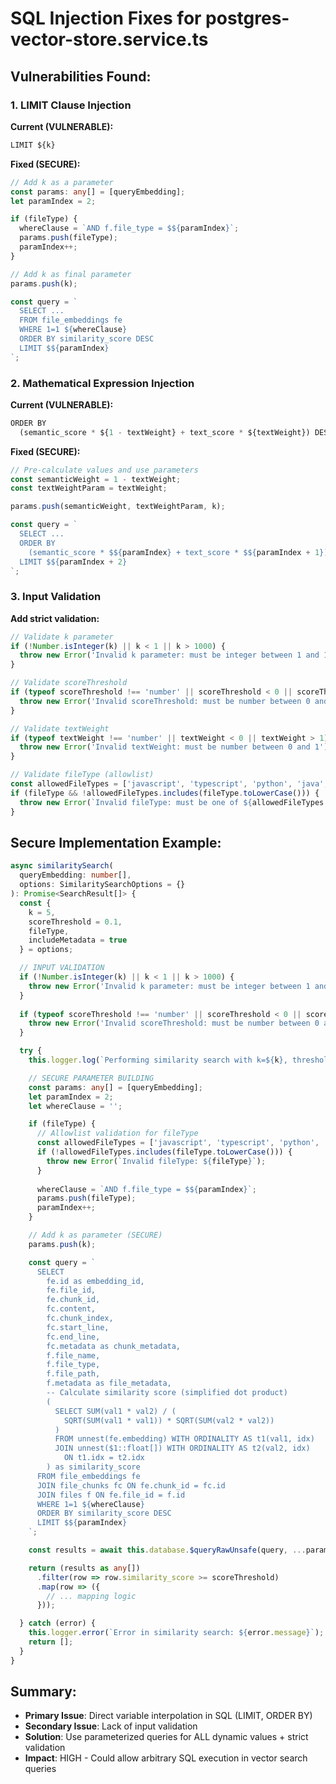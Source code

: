 # SQL Injection Fixes for postgres-vector-store.service.ts

## Vulnerabilities Found:

### 1. LIMIT Clause Injection
**Current (VULNERABLE):**
```typescript
LIMIT ${k}
```

**Fixed (SECURE):**
```typescript
// Add k as a parameter
const params: any[] = [queryEmbedding];
let paramIndex = 2;

if (fileType) {
  whereClause = `AND f.file_type = $${paramIndex}`;
  params.push(fileType);
  paramIndex++;
}

// Add k as final parameter
params.push(k);

const query = `
  SELECT ...
  FROM file_embeddings fe
  WHERE 1=1 ${whereClause}
  ORDER BY similarity_score DESC
  LIMIT $${paramIndex}
`;
```

### 2. Mathematical Expression Injection
**Current (VULNERABLE):**
```typescript
ORDER BY 
  (semantic_score * ${1 - textWeight} + text_score * ${textWeight}) DESC
```

**Fixed (SECURE):**
```typescript
// Pre-calculate values and use parameters
const semanticWeight = 1 - textWeight;
const textWeightParam = textWeight;

params.push(semanticWeight, textWeightParam, k);

const query = `
  SELECT ...
  ORDER BY 
    (semantic_score * $${paramIndex} + text_score * $${paramIndex + 1}) DESC
  LIMIT $${paramIndex + 2}
`;
```

### 3. Input Validation
**Add strict validation:**
```typescript
// Validate k parameter
if (!Number.isInteger(k) || k < 1 || k > 1000) {
  throw new Error('Invalid k parameter: must be integer between 1 and 1000');
}

// Validate scoreThreshold
if (typeof scoreThreshold !== 'number' || scoreThreshold < 0 || scoreThreshold > 1) {
  throw new Error('Invalid scoreThreshold: must be number between 0 and 1');
}

// Validate textWeight
if (typeof textWeight !== 'number' || textWeight < 0 || textWeight > 1) {
  throw new Error('Invalid textWeight: must be number between 0 and 1');
}

// Validate fileType (allowlist)
const allowedFileTypes = ['javascript', 'typescript', 'python', 'java', 'sql', 'php'];
if (fileType && !allowedFileTypes.includes(fileType.toLowerCase())) {
  throw new Error(`Invalid fileType: must be one of ${allowedFileTypes.join(', ')}`);
}
```

## Secure Implementation Example:

```typescript
async similaritySearch(
  queryEmbedding: number[],
  options: SimilaritySearchOptions = {}
): Promise<SearchResult[]> {
  const {
    k = 5,
    scoreThreshold = 0.1,
    fileType,
    includeMetadata = true
  } = options;

  // INPUT VALIDATION
  if (!Number.isInteger(k) || k < 1 || k > 1000) {
    throw new Error('Invalid k parameter: must be integer between 1 and 1000');
  }
  
  if (typeof scoreThreshold !== 'number' || scoreThreshold < 0 || scoreThreshold > 1) {
    throw new Error('Invalid scoreThreshold: must be number between 0 and 1');
  }

  try {
    this.logger.log(`Performing similarity search with k=${k}, threshold=${scoreThreshold}`);

    // SECURE PARAMETER BUILDING
    const params: any[] = [queryEmbedding];
    let paramIndex = 2;
    let whereClause = '';

    if (fileType) {
      // Allowlist validation for fileType
      const allowedFileTypes = ['javascript', 'typescript', 'python', 'java', 'sql', 'php'];
      if (!allowedFileTypes.includes(fileType.toLowerCase())) {
        throw new Error(`Invalid fileType: ${fileType}`);
      }
      
      whereClause = `AND f.file_type = $${paramIndex}`;
      params.push(fileType);
      paramIndex++;
    }

    // Add k as parameter (SECURE)
    params.push(k);

    const query = `
      SELECT 
        fe.id as embedding_id,
        fe.file_id,
        fe.chunk_id,
        fc.content,
        fc.chunk_index,
        fc.start_line,
        fc.end_line,
        fc.metadata as chunk_metadata,
        f.file_name,
        f.file_type,
        f.file_path,
        f.metadata as file_metadata,
        -- Calculate similarity score (simplified dot product)
        (
          SELECT SUM(val1 * val2) / (
            SQRT(SUM(val1 * val1)) * SQRT(SUM(val2 * val2))
          )
          FROM unnest(fe.embedding) WITH ORDINALITY AS t1(val1, idx)
          JOIN unnest($1::float[]) WITH ORDINALITY AS t2(val2, idx) 
            ON t1.idx = t2.idx
        ) as similarity_score
      FROM file_embeddings fe
      JOIN file_chunks fc ON fe.chunk_id = fc.id
      JOIN files f ON fe.file_id = f.id
      WHERE 1=1 ${whereClause}
      ORDER BY similarity_score DESC
      LIMIT $${paramIndex}
    `;

    const results = await this.database.$queryRawUnsafe(query, ...params);

    return (results as any[])
      .filter(row => row.similarity_score >= scoreThreshold)
      .map(row => ({
        // ... mapping logic
      }));

  } catch (error) {
    this.logger.error(`Error in similarity search: ${error.message}`);
    return [];
  }
}
```

## Summary:
- **Primary Issue**: Direct variable interpolation in SQL (LIMIT, ORDER BY)
- **Secondary Issue**: Lack of input validation
- **Solution**: Use parameterized queries for ALL dynamic values + strict validation
- **Impact**: HIGH - Could allow arbitrary SQL execution in vector search queries
